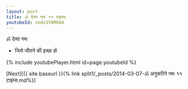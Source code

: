 ```yaml
---
layout: post
title: ॐ देव्या नमः ११ टाइम्स
youtubeId: zodx1S9MXk0
---
```

 
 
 ॐ देव्या नमः  
 
 -  जिसे जीतने की इच्छा हो 
 
  
 
  
 
 
 
 
 
 


{% include youtubePlayer.html id=page.youtubeId %}
 
[Next]({{ site.baseurl }}{% link  split1/_posts/2014-03-07-ॐ अनुकरिने नमः ११ टाइम्स.md%})
 
